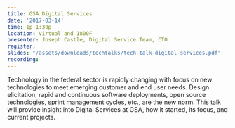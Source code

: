```yaml
---
title: GSA Digital Services
date: '2017-03-14'
time: 1p-1:30p
location: Virtual and 1800F
presenter: Joseph Castle, Digital Service Team, CTO
register:
slides: "/assets/downloads/techtalks/tech-talk-digital-services.pdf"
recording:
---
```


Technology in the federal sector is rapidly changing with focus on new technologies to meet emerging customer and end user needs. Design elicitation, rapid and continuous software deployments, open source technologies, sprint management cycles, etc., are the new norm. This talk will provide insight into Digital Services at GSA, how it started, its focus, and current projects.